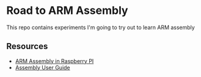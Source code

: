 # Road to ARM Assembly

This repo contains experiments I'm going to try out to learn ARM assembly

## Resources

- [ARM Assembly in Raspberry PI](https://thinkingeek.com/arm-assembler-raspberry-pi/)
- [Assembly User Guide](https://www.keil.com/support/man/docs/armasm/default.htm)
